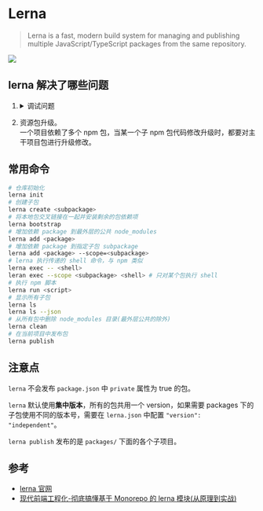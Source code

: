 # Lerna


> Lerna is a fast, modern build system for managing and publishing multiple JavaScript/TypeScript packages from the same repository.

![](https://cdn.jsdelivr.net/gh/yokiizx/picgo@main/img/202303171022701.png)

## lerna 解决了哪些问题

1. <details>
   <summary>调试问题</summary>
    以往多个包之间需要通过 npm link 进行调试，lerna 可以通过动态创建软链直接进行模块的引入和调试。

   ```JS
   function createSymbolicLink(src, dest, type) {
      return fs
        .lstat(dest)
        .then(() => fs.unlink(dest))
        .catch(() => {
          /* nothing exists at destination */
        })
        .then(() => fs.symlink(src, dest, type));
   }
   ```

   > PS: linux 创建软链 `ln -s source target`，注意 source 的路径如果为相对路径相对的是目标文件的路径

   </details>

2. 资源包升级。  
   一个项目依赖了多个 npm 包，当某一个子 npm 包代码修改升级时，都要对主干项目包进行升级修改。

## 常用命令

```sh
# 仓库初始化
lerna init
# 创建子包
lerna create <subpackage>
# 将本地包交叉链接在一起并安装剩余的包依赖项
lerna bootstrap
# 增加依赖 package 到最外层的公共 node_modules
lerna add <package>
# 增加依赖 package 到指定子包 subpackage
lerna add <package> --scope=<subpackage>
# lerna 执行传递的 shell 命令，与 npm 类似
lerna exec -- <shell>
leran exec --scope <subpackage> <shell> # 只对某个包执行 shell
# 执行 npm 脚本
lerna run <script>
# 显示所有子包
lerna ls
lerna ls --json
# 从所有包中删除 node_modules 目录(最外层公共的除外)
lerna clean
# 在当前项目中发布包
lerna publish
```

## 注意点

`lerna` 不会发布 `package.json` 中 `private` 属性为 true 的包。

`lerna` 默认使用**集中版本**，所有的包共用一个 version，如果需要 packages 下的子包使用不同的版本号，需要在 `lerna.json` 中配置 `"version": "independent"`。

`lerna publish` 发布的是 `packages/` 下面的各个子项目。

## 参考

- [lerna 官网](https://lerna.js.org/)
- [现代前端工程化-彻底搞懂基于 Monorepo 的 lerna 模块(从原理到实战)](https://mp.weixin.qq.com/s/uBxa24nbg9PXyTfO0TmzVg)

